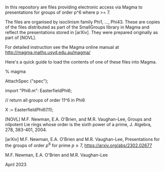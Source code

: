 In this repository are files providing electronic access via Magma to presentations for groups of order p^6 where p >= 7.

The files are organised by isoclinism family Phi1, ..., Phi43.  These are copies of the files distributed as part of the SmallGroups library in Magma and reflect the presentations stored in [arXiv]. They were prepared originally as part of [NOVL]. 

For detailed instruction see the Magma online manual at http://magma.maths.usyd.edu.au/magma/ 

Here's a quick guide to load the contents of one of these files into Magma. 

% magma

AttachSpec ("spec");

import "Phi6.m": EasterfieldPhi6;

// return all groups of order 11^6 in Phi6 

X := EasterfieldPhi6(11);

[NOVL] M.F. Newman, E.A. O'Brien, and M.R. Vaughan-Lee,
Groups and nilpotent Lie rings whose order is the sixth power of a prime, J. Algebra, 278, 383-401, 2004.

[arXiv] M.F. Newman, E.A. O'Brien and M.R. Vaughan-Lee,
Presentations for the groups of order $p^6$ for prime $p \geq 7$, https://arxiv.org/abs/2302.02677

M.F. Newman, E.A. O'Brien and M.R. Vaughan-Lee

April 2023
